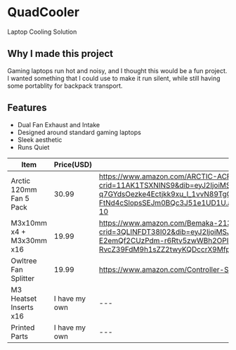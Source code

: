 # QuadCooler
Laptop Cooling Solution

## Why I made this project
Gaming laptops run hot and noisy, and I thought this would be a fun project. I wanted something that I could use to make it run silent, while still having some portablity for backpack transport.

## Features 
 - Dual Fan Exhaust and Intake
 - Designed around standard gaming laptops
 - Sleek aesthetic
 - Runs Quiet

| Item | Price(USD) | Link |
| --- | --- | --- |
| Arctic 120mm Fan 5 Pack | 30.99 | https://www.amazon.com/ARCTIC-ACFAN00137A-Value-Pack-Pressure-Optimized/dp/B07HC782D5/ref=sr_1_10?crid=11AK1TSXNINS9&dib=eyJ2IjoiMSJ9.Ttst_xVQfrZCquT6BXoML3Jv0yQpyy8xgj69WePdGGE9Qmm8dEgHWckW5Q2IOVAHFU1HFyGj19JO2Hw_rg-HTSC24L9eGwy_4UrlgtJNIQOKi8gaREntZZdz0-q7GYdsOezke4Ectjkk9xu_l_1vvN89TgOqWIRyXj3sRkXcBguseBxtewsVw3ileCvRgn23KYTDfUjoVPzP_Q7nBXoMnHIXcUO5Jb_lCxY8V6spbRi3XYtIOcYT58yCOdY-8mDI30-M4nMFbDX2v-FtNd4cSlopsSEJm0BQc3J51e1UD1U.apcZrvRSHqG3QF9sEedJI_3ZRg_HEVoShkgt6Mvss08&dib_tag=se&keywords=120mm+case+fan&qid=1752539925&s=industrial&sprefix=120mm+case+fan%2Cindustrial%2C108&sr=1-10 |
| M3x10mm x4 + M3x30mm x16 | 19.99 | https://www.amazon.com/Bemaka-2135PCS-Assortment-Washers-Printing/dp/B0DLG66LP6/ref=sr_1_25?crid=3QLINFDT38I02&dib=eyJ2IjoiMSJ9.OV5qdRRIyiuJdLcc0dkBvcfZS_sw5CPENBr4XoNZAZiuChoVuyayNYgW3gLMFd4Dk1WVlE8bYPXsEC_OtHYwYVStNXgltQD7ZklrAPf89mamuJoxs49ls3k75SWdTOYEH140A98pJ-E2emQf2CUzPdm-r6Rtv5zwWBh2OPIxAG-fmF_e0RmyQ-HgOQaGcXz9.F1-RvcZ39FdM9h1sZZ2twyKQDccrX9MfpN2RfJxrhQI&dib_tag=se&keywords=m3x10mm&qid=1753064434&sprefix=m3x10mm%2Caps%2C113&sr=8-25&xpid=9yshcme0K2tQZ&th=1 |
| Owltree Fan Splitter | 19.99 | https://www.amazon.com/Controller-Splitter-15-18W-1-2-1-5A-Output/dp/B0DPZM7T3Q#averageCustomerReviewsAnchor |
| M3 Heatset Inserts x16 | I have my own | --- |
| Printed Parts | I have my own | --- |
